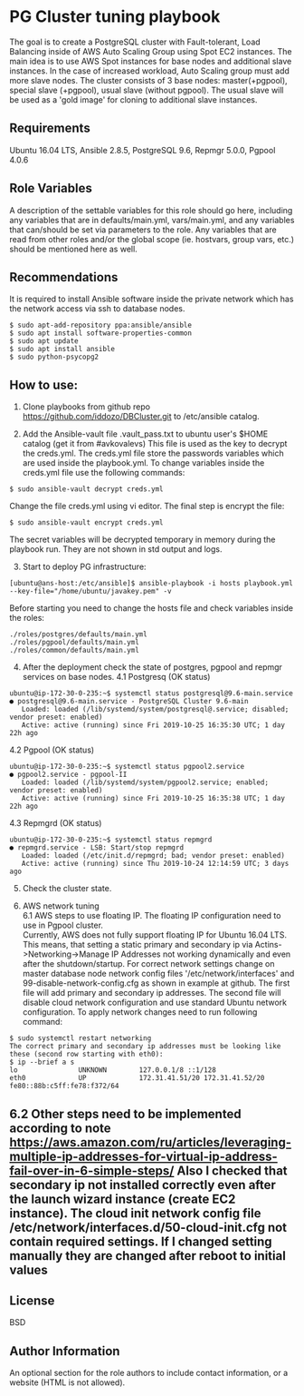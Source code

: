 PG Cluster tuning playbook
=========

The goal is to create a PostgreSQL cluster with Fault-tolerant, Load Balancing inside of AWS Auto Scaling Group using Spot EC2 instances. 
The main idea is to use AWS Spot instances for base nodes and additional slave instances. In the case of increased workload, Auto Scaling group must add more slave nodes. The cluster consists of 3 base nodes: master(+pgpool), special slave (+pgpool), usual slave (without pgpool). The usual slave will be used as a 'gold image' for cloning to additional slave instances. 


Requirements
------------
Ubuntu 16.04 LTS, Ansible 2.8.5, PostgreSQL 9.6, Repmgr 5.0.0, Pgpool 4.0.6

Role Variables
--------------

A description of the settable variables for this role should go here, including any variables that are in defaults/main.yml, vars/main.yml, and any variables that can/should be set via parameters to the role. Any variables that are read from other roles and/or the global scope (ie. hostvars, group vars, etc.) should be mentioned here as well.

Recommendations
---------------
It is required to install Ansible software inside the private network which has the network access via ssh to database nodes. 
```
$ sudo apt-add-repository ppa:ansible/ansible
$ sudo apt install software-properties-common
$ sudo apt update
$ sudo apt install ansible
$ sudo python-psycopg2 
```
How to use:
----------------
1. Clone playbooks from github repo https://github.com/iddozo/DBCluster.git to /etc/ansible catalog.

2. Add the Ansible-vault file .vault_pass.txt to ubuntu user's $HOME catalog (get it from #avkovalevs)
This file is used as the key to decrypt the creds.yml.
The creds.yml file store the passwords variables which are used inside the playbook.yml.
To change variables inside the creds.yml file use the following commands:
```
$ sudo ansible-vault decrypt creds.yml
```
Change the file creds.yml using vi editor. 
The final step is encrypt the file:
```
$ sudo ansible-vault encrypt creds.yml   
```
The secret variables will be decrypted temporary in memory during the playbook run. They are not shown in std output and logs.

3. Start to deploy PG infrastructure:
```
[ubuntu@ans-host:/etc/ansible]$ ansible-playbook -i hosts playbook.yml --key-file="/home/ubuntu/javakey.pem" -v
```
Before starting you need to change the hosts file and check variables inside the roles:
```
./roles/postgres/defaults/main.yml  
./roles/pgpool/defaults/main.yml  
./roles/common/defaults/main.yml  

```
4. After the deployment check the state of postgres, pgpool and repmgr services on base nodes.
4.1 Postgresq (OK status)
```
ubuntu@ip-172-30-0-235:~$ systemctl status postgresql@9.6-main.service
● postgresql@9.6-main.service - PostgreSQL Cluster 9.6-main
   Loaded: loaded (/lib/systemd/system/postgresql@.service; disabled; vendor preset: enabled)
   Active: active (running) since Fri 2019-10-25 16:35:30 UTC; 1 day 22h ago
```
4.2 Pgpool (OK status)
```
ubuntu@ip-172-30-0-235:~$ systemctl status pgpool2.service 
● pgpool2.service - pgpool-II
   Loaded: loaded (/lib/systemd/system/pgpool2.service; enabled; vendor preset: enabled)
   Active: active (running) since Fri 2019-10-25 16:35:38 UTC; 1 day 22h ago
```
4.3 Repmgrd (OK status)
```
ubuntu@ip-172-30-0-235:~$ systemctl status repmgrd
● repmgrd.service - LSB: Start/stop repmgrd
   Loaded: loaded (/etc/init.d/repmgrd; bad; vendor preset: enabled)
   Active: active (running) since Thu 2019-10-24 12:14:59 UTC; 3 days ago
```
5. Check the cluster state.

6. AWS network tuning    
6.1 AWS steps to use floating IP. The floating IP configuration need to use in Pgpool cluster.  
Currently, AWS does not fully support floating IP for Ubuntu 16.04 LTS. This means, that setting a static primary and secondary ip  via Actins->Networking->Manage IP Addresses not working dynamically and even after the shutdown/startup. For correct network settings change on master database node network config files '/etc/network/interfaces' and 99-disable-network-config.cfg as shown in example at github. The first file will add primary and secondary ip addresses. The second file will disable cloud network configuration and use standard Ubuntu network configuration. To apply network changes need to run following command:
```
$ sudo systemctl restart networking
The correct primary and secondary ip addresses must be looking like these (second row starting with eth0):
$ ip --brief a s 
lo               UNKNOWN        127.0.0.1/8 ::1/128 
eth0             UP             172.31.41.51/20 172.31.41.52/20 fe80::88b:c5ff:fe78:f372/64 
```
6.2 Other steps need to be implemented according to note https://aws.amazon.com/ru/articles/leveraging-multiple-ip-addresses-for-virtual-ip-address-fail-over-in-6-simple-steps/ 
Also I checked that secondary ip not installed correctly even after the launch wizard instance (create EC2 instance). 
The cloud init network config file /etc/network/interfaces.d/50-cloud-init.cfg not contain required settings.
If I changed setting manually they are changed after reboot to initial values
-------
License
-------

BSD

Author Information
------------------

An optional section for the role authors to include contact information, or a website (HTML is not allowed).

